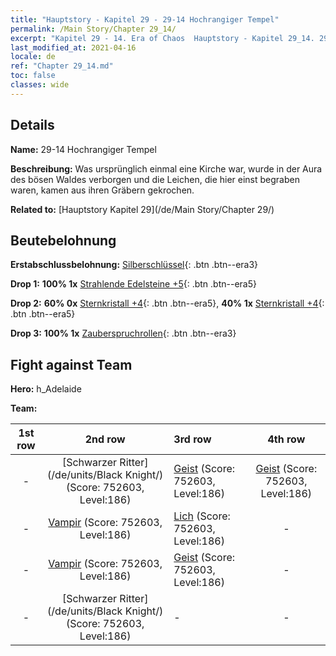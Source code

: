 ```yaml
---
title: "Hauptstory - Kapitel 29 - 29-14 Hochrangiger Tempel"
permalink: /Main Story/Chapter 29_14/
excerpt: "Kapitel 29 - 14. Era of Chaos  Hauptstory - Kapitel 29_14. 29-14 Hochrangiger Tempel"
last_modified_at: 2021-04-16
locale: de
ref: "Chapter 29_14.md"
toc: false
classes: wide
---
```


## Details

 **Name:** 29-14 Hochrangiger Tempel

 **Beschreibung:** Was ursprünglich einmal eine Kirche war, wurde in der Aura des bösen Waldes verborgen und die Leichen, die hier einst begraben waren, kamen aus ihren Gräbern gekrochen.

 **Related to:** [Hauptstory Kapitel 29](/de/Main Story/Chapter 29/)

## Beutebelohnung

 **Erstabschlussbelohnung:** [Silberschlüssel](/de/Items/con_693/){: .btn .btn--era3}

 **Drop 1:** **100% 1x** [Strahlende Edelsteine +5](/de/Items/mat_100/){: .btn .btn--era5}

 **Drop 2:** **60% 0x** [Sternkristall +4](/de/Items/mat_94/){: .btn .btn--era5}, **40% 1x** [Sternkristall +4](/de/Items/mat_94/){: .btn .btn--era5}

 **Drop 3:** **100% 1x** [Zauberspruchrollen](/de/Items/con_694/){: .btn .btn--era3}


## Fight against Team
 **Hero:** h_Adelaide

 **Team:**


  | 1st row | 2nd row | 3rd row | 4th row |
  |:----:|:----:|:----|:----:|
  | - | [Schwarzer Ritter](/de/units/Black Knight/) (Score: 752603, Level:186)  | [Geist](/de/units/Wight/) (Score: 752603, Level:186)  | [Geist](/de/units/Wight/) (Score: 752603, Level:186)  |
  | - | [Vampir](/de/units/Vampire/) (Score: 752603, Level:186)  | [Lich](/de/units/Lich/) (Score: 752603, Level:186)  | - |
  | - | [Vampir](/de/units/Vampire/) (Score: 752603, Level:186)  | [Geist](/de/units/Wight/) (Score: 752603, Level:186)  | - |
  | - | [Schwarzer Ritter](/de/units/Black Knight/) (Score: 752603, Level:186)  | - | - |


